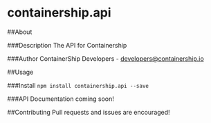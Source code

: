 containership.api
==================

##About

###Description
The API for Containership

###Author
ContainerShip Developers - developers@containership.io

##Usage

###Install
`npm install containership.api --save`

###API
Documentation coming soon!

##Contributing
Pull requests and issues are encouraged!
